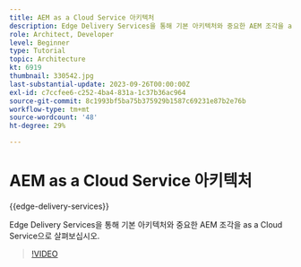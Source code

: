 ```yaml
---
title: AEM as a Cloud Service 아키텍처
description: Edge Delivery Services을 통해 기본 아키텍처와 중요한 AEM 조각을 as a Cloud Service으로 살펴보십시오.
role: Architect, Developer
level: Beginner
type: Tutorial
topic: Architecture
kt: 6919
thumbnail: 330542.jpg
last-substantial-update: 2023-09-26T00:00:00Z
exl-id: c7ccfee6-c252-4ba4-831a-1c37b36ac964
source-git-commit: 8c1993bf5ba75b375929b1587c69231e87b2e76b
workflow-type: tm+mt
source-wordcount: '48'
ht-degree: 29%

---
```


# AEM as a Cloud Service 아키텍처

{{edge-delivery-services}}

Edge Delivery Services을 통해 기본 아키텍처와 중요한 AEM 조각을 as a Cloud Service으로 살펴보십시오.

>[!VIDEO](https://video.tv.adobe.com/v/330542?quality=12&learn=on)

